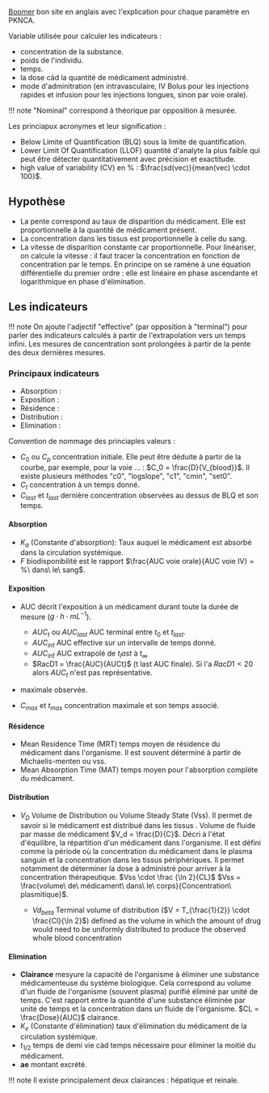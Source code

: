 [Boomer](https://www.boomer.org/c/p1/Ch05/Ch0506.html) bon site en anglais avec l'explication pour chaque paramètre en PKNCA.

Variable utilisée pour calculer les indicateurs :

* concentration de la substance.
* poids de l'individu.
* temps.
* la dose càd la quantité de médicament administré. 
* mode d'adminitration (en intravasculaire, IV Bolus pour les injections rapides et infusion pour les injections longues, sinon par voie orale). 

!!! note
    "Nominal" correspond à théorique par opposition à mesurée.

Les princiapux acronymes et leur signification :

* Below Limite of Quantification (BLQ) sous la limite de quantification.
* Lower Limit Of Quantification (LLOF) quantité d'analyte la plus faible qui peut être détecter quantitativement avec précision et exactitude.
* high value of variability (CV) en % : $\frac{sd(vec)}{mean(vec) \cdot 100}$.

## Hypothèse

* La pente correspond au taux de disparition du médicament. Elle est proportionnelle à la quantité de médicament présent.
* La concentration dans les tissus est proportionnelle à celle du sang.
* La vitesse de disparition constante car proportionnelle. Pour linéariser, on calcule la vitesse : il faut tracer la concentration en fonction de concentration par le temps.
En principe on se ramène à une équation différentielle du premier ordre : elle est linéaire en phase ascendante et logarithmique en phase d'élimination.

## Les indicateurs

!!! note 
    On ajoute l'adjectif "effective" (par opposition à "terminal") pour parler des indicateurs calculés à partir de l'extrapolation vers un temps infini.
    Les mesures de concentration sont prolongées à partir de la pente des deux dernières mesures.

### Principaux indicateurs

* Absorption :
* Exposition :
* Résidence :
* Distribution :
* Elimination :

Convention de nommage des princiaples valeurs :

* $C_0$ ou $C_p$ concentration initiale. Elle peut être déduite à partir de la courbe, par exemple, pour la voie ... : $C_0 = \frac{D}{V_{blood}}$. Il existe plusieurs méthodes "c0", "logslope", "c1", "cmin", "set0".
* $C_t$ concentration à un temps donné.
* $C_{last}$ et $t_{last}$ dernière concentration observées au dessus de BLQ et son temps.

#### Absorption

* $K_a$ (Constante d'absorption): Taux auquel le médicament est absorbé dans la circulation systémique.
* $F$ biodisponibilité est le rapport $\frac{AUC voie orale}{AUC voie IV} = %\ dans\ le\ sang$.

#### Exposition

* AUC décrit l'exposition à un médicament durant toute la durée de mesure ($g \cdot h \cdot mL^{-1}$).

    * $AUC_t$ ou $AUC_{last}$ AUC terminal entre $t_{0}$ et $t_{last}$.
    * $AUC_{int}$ AUC effective sur un intervalle de temps donné.
    * $AUC_{\inf}$ AUC extrapolé de $t_last$ à $t_{\infty}$
    * $RacD1 = \frac{AUC}{AUCt}$ (t last AUC finale). Si l'a $RacD1 \lt 20%$ alors $AUC_t$ n'est pas représentative.

*   maximale observée.
* $C_{max}$ et $t_{max}$ concentration maximale et son temps associé.

#### Résidence

* Mean Residence Time (MRT) temps moyen de résidence du médicament dans l'organisme. Il est souvent déterminé à partir de Michaelis-menten ou vss.
* Mean Absorption Time (MAT) temps moyen pour l'absorption compléte du médicament.

#### Distribution 

* $V_D$ Volume de Distribution ou Volume Steady State (Vss). Il permet de savoir si le médicament est distribué dans les tissus . Volume de fluide par
  masse de médicament $V_d = \frac{D}{C}$. Décri à l'état d'équilibre, la répartition d'un médicament dans l'organisme. Il est défini comme la période où
  la concentration du médicament dans le plasma sanguin et la concentration dans les tissus périphériques. Il permet notamment de déterminer la dose à
  administré pour arriver à la concentration thérapeutique. $Vss \cdot \frac {\ln 2}{CL}$ $Vss = \frac{volume\ de\ médicament\ dans\ le\ corps}{Concentration\ plasmitique}$.
 
    * $Vd_{beta}$ Terminal volume of distribution ($V = T_{\frac{1}{2}} \cdot \frac{Cl}{\ln 2}$) defined as the volume in which the amount of drug would need to be uniformly distributed to produce the observed whole blood concentration

#### Elimination

* __Clairance__ mesyure la capacité de l'organisme à éliminer une substance médicamenteuse du système biologique.
Cela correspond au volume d'un fluide de l'organisme (souvent plasma) purifié éliminé par unité de temps. C'est
rapport entre la quantité d'une substance éliminée par unité de temps et la concentration dans un fluide de l'organisme. $CL = \frac{Dose}{AUC}$ clairance.
* $K_e$ (Constante d'élimination) taux d'élimination du médicament de la circulation systémique.
* $t_{1/2}$ temps de demi vie càd temps nécessaire pour éliminer la moitié du médicament.
* __ae__ montant excrété.

!!! note 
    Il existe principalement deux clairances : hépatique et reinale.
